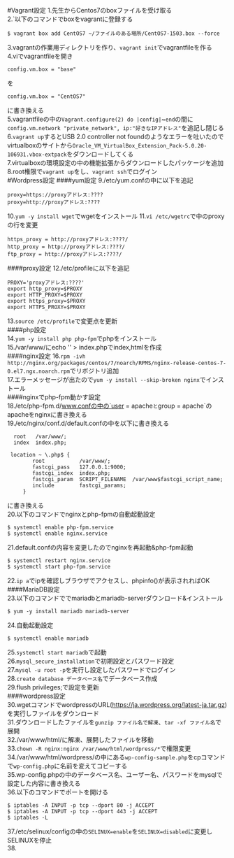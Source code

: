 #Vagrant設定
1.先生からCentos7のboxファイルを受け取る  
2.`以下のコマンドでboxをvagrantに登録する  
~~~~
$ vagrant box add CentOS7 ~/ファイルのある場所/CentOS7-1503.box --force
~~~~
3.vagrantの作業用ディレクトリを作り、`vagrant init`でvagrantfileを作る  
4.viでvagrantfileを開き
~~~~
config.vm.box = "base"
~~~~~
を
~~~~
config.vm.box = "CentOS7"
~~~~
に書き換える  
5.vagrantfileの中の`Vagrant.configure(2) do |config|`~`end`の間に`config.vm.network "private_network", ip:"好きなIPアドレス"`を追記し閉じる  
6.`vagrant up`するとUSB 2.0 controller not foundのようなエラーを吐いたのでvirtualboxのサイトから`Oracle_VM_VirtualBox_Extension_Pack-5.0.20-106931.vbox-extpack`をダウンロードしてくる  
7.virtualboxの環境設定の中の機能拡張からダウンロードしたパッケージを追加  
8.root権限で`vagrant up`をし、`vagrant ssh`でログイン  
#Wordpress設定
####yum設定
9./etc/yum.confの中に以下を追記  
~~~~
proxy=https://proxyアドレス:????
proxy=http://proxyアドレス:????
~~~~
10.`yum -y install wget`でwgetをインストール
11.`vi /etc/wgetrc`で中のproxyの行を変更
~~~~
https_proxy = http://proxyアドレス:????/
http_proxy = http://proxyアドレス:????/
ftp_proxy = http://proxyアドレス:????/
~~~~
####proxy設定
12./etc/profileに以下を追記  
~~~~
PROXY='proxyアドレス:????'
export http_proxy=$PROXY
export HTTP_PROXY=$PROXY
export https_proxy=$PROXY
export HTTPS_PROXY=$PROXY
~~~~
13.`source /etc/profile`で変更点を更新  
####php設定  
14.`yum -y install php php-fpm`でphpをインストール  
15./var/www/にecho '<?php echo phpinfo(); ?>' > index.phpでindex,htmlを作成  
####nginx設定
16.`rpm -ivh http://nginx.org/packages/centos/7/noarch/RPMS/nginx-release-centos-7-0.el7.ngx.noarch.rpm`でリポジトリ追加  
17.エラーメッセージが出たので`yum -y install --skip-broken nginx`でインストール  
####nginxでphp-fpm動かす設定  
18./etc/php-fpm.d/www.confの中の`user = apache`と`group = apache`のapacheをnginxに書き換える  
19./etc/nginx/conf.d/default.confの中を以下に書き換える
~~~~
  root   /var/www/;
  index  index.php;

 location ~ \.php$ {   
        root           /var/www/;  
        fastcgi_pass   127.0.0.1:9000;  
        fastcgi_index  index.php;  
        fastcgi_param  SCRIPT_FILENAME  /var/www$fastcgi_script_name;  
        include        fastcgi_params;  
     }
~~~~  
に書き換える  
20.以下のコマンドでnginxとphp-fpmの自動起動設定  
~~~~
$ systemctl enable php-fpm.service
$ systemctl enable nginx.service
~~~~
21.default.confの内容を変更したのでnginxを再起動&php-fpm起動  
~~~~
$ systemctl restart nginx.service  
$ systemctl start php-fpm.service  
~~~~
22.`ip a`でipを確認しブラウザでアクセスし、phpinfo()が表示されればOK  
####MariaDB設定  
23.以下のコマンドででmariadbとmariadb-serverダウンロード&インストール  
~~~~
$ yum -y install mariadb mariadb-server
~~~~
24.自動起動設定  
~~~~
$ systemctl enable mariadb
~~~~
25.`systemctl start mariadb`で起動  
26.`mysql_secure_installation`で初期設定とパスワード設定  
27.`mysql -u root -p`を実行し設定したパスワードでログイン  
28.`create database データベース名`でデータベース作成  
29.flush privileges;で設定を更新  
####wordpress設定  
30.wgetコマンドでwordpressのURL(https://ja.wordpress.org/latest-ja.tar.gz)を実行しファイルをダウンロード  
31.ダウンロードしたファイルを`gunzip ファイル名で解凍`、`tar -xf ファイル名`で展開  
32./var/www/html/に解凍、展開したファイルを移動  
33.`chown -R nginx:nginx /var/www/html/wordpress/*`で権限変更  
34./var/www/html/wordpress/の中にある`wp-config-sample.php`をcpコマンドで`wp-config.php`に名前を変えてコピーする  
35.wp-config.phpの中のデータベース名、ユーザー名、パスワードをmysqlで設定した内容に書き換える  
36.以下のコマンドでポートを開ける  
~~~~
$ iptables -A INPUT -p tcp --dport 80 -j ACCEPT  
$ iptables -A INPUT -p tcp --dport 443 -j ACCEPT  
$ iptables -L  
~~~~  
37./etc/selinux/configの中の`SELINUX=enable`を`SELINUX=disabled`に変更しSELINUXを停止  
38.
